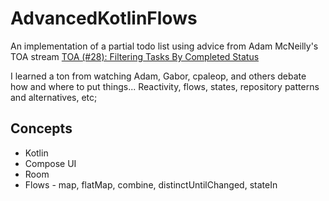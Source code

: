 # AdvancedKotlinFlows

An implementation of a partial todo list using advice from Adam McNeilly's TOA stream <a href="https://www.youtube.com/watch?v=sGjcE4JQ-cc">TOA (#28): Filtering Tasks By Completed Status</a>

I learned a ton from watching Adam, Gabor, cpaleop, and others debate how and where to put things...
Reactivity, flows, states, repository patterns and alternatives, etc; 

## Concepts 

  * Kotlin
  * Compose UI
  * Room
  * Flows - map, flatMap, combine, distinctUntilChanged, stateIn
